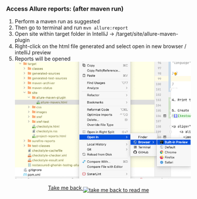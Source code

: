 ### Access Allure reports: (after maven run)

1. Perform a maven run as suggested
2. Then go to terminal and run ```mvn allure:report```
3. Open site within target folder in IntelliJ -> /target/site/allure-maven-plugin
4. Right-click on the html file generated and select open in new browser / intelliJ preview
5. Reports will be opened
![](test_report.png)

<p align="center">
    <a align="middle" href="https://github.com/ParthibanRajasekaran/restassured-gherkin-testng-allure/blob/main/README.md">Take me back
      <img align="middle" alt="take me back to read me" width="45px" src="https://cdn.arrowpng.com/images/red-go-back-arrow.png" />
    </a>
</p>